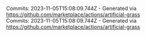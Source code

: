 Commits: 2023-11-05T15:08:09.744Z - Generated via https://github.com/marketplace/actions/artificial-grass
<br>
Commits: 2023-11-05T15:08:09.744Z - Generated via https://github.com/marketplace/actions/artificial-grass
<br>
